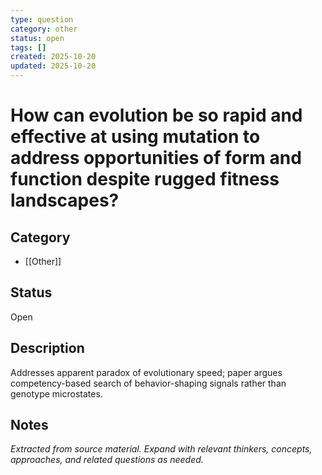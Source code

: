 ```yaml
---
type: question
category: other
status: open
tags: []
created: 2025-10-20
updated: 2025-10-20
---
```


# How can evolution be so rapid and effective at using mutation to address opportunities of form and function despite rugged fitness landscapes?

## Category

- [[Other]]

## Status

Open

## Description

Addresses apparent paradox of evolutionary speed; paper argues competency-based search of behavior-shaping signals rather than genotype microstates.

## Notes

*Extracted from source material. Expand with relevant thinkers, concepts, approaches, and related questions as needed.*
